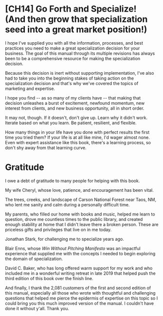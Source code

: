 # [CH14] Go Forth and Specialize! (And then grow that specialization seed into a great market position!)

I hope I've supplied you with all the information, processes, and best practices you need to make a great specialization decision for your business. The goal of this manual through its multiple revisions has always been to be a comprehensive resource for making the specialization decision.

Because this decision is inert without supporting implementation, I've also had to take you into the beginning stakes of taking action on the specialization decision and that's why we've covered the topics of marketing and expertise.

I hope you find -- as so many of my clients have -- that making that decision unleashes a burst of excitement, newfound momentum, new interest from clients, and new business opportunity, all in short order.

It may not, though. If it doesn't, don't give up. Learn why it didn't work. Iterate based on what you learn. Be patient, resilient, and flexible. 

How many things in your life have you done with perfect results the first time you tried them? If your life is at all like mine, I'd wager almost none. Even with expert assistance like this book, there's a learning process, so don't shy away from that  learning curve.

# Gratitude

I owe a debt of gratitude to many people for helping with this book.

My wife Cheryl, whose love, patience, and encouragement has been vital.

The trees, creeks, and landscape of Carson National Forest near Taos, NM, who lent me sanity and calm during a personally difficult time.

My parents, who filled our home with books and music, helped me learn to question, drove me countless times to the public library, and created enough stability at home that I didn't leave there a broken person. These are priceless gifts and privileges that live on in me today.

Jonathan Stark, for challenging me to specialize years ago.

Blair Enns, whose _Win Without Pitching Manifesto_ was an impactful experience that supplied me with the concepts I needed to begin exploring the domain of specialization.

David C. Baker, who has long offered warm support for my work and who included me in a wonderful writing retreat in late 2019 that helped push the third edition of this book over the finish line.

And finally, I thank the 2,081 customers of the first and second edition of this manual, especially all those who wrote with thoughtful and challenging questions that helped me pierce the epidermis of expertise on this topic so I could bring you this much improved version of the manual. I couldn't have done it without y'all. Thank you.